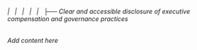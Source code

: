###### |   |   |   |   |   ├── Clear and accessible disclosure of executive compensation and governance practices

*Add content here*